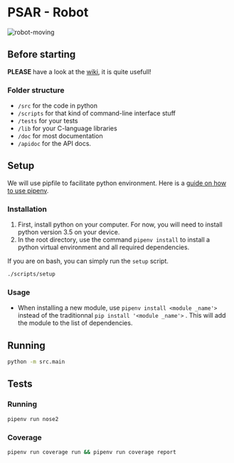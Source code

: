 # PSAR - Robot

![robot-moving](https://user-images.githubusercontent.com/32545895/79999160-9695b100-8489-11ea-904b-cf8804416c93.gif)

## Before starting

**PLEASE** have a look at the [wiki](../wiki/README.md), it is quite usefull!

### Folder structure

- `/src` for the code in python
- `/scripts` for that kind of command-line interface stuff
- `/tests` for your tests
- `/lib` for your C-language libraries
- `/doc` for most documentation
- `/apidoc` for the API docs.

## Setup

We will use pipfile to facilitate python environment. Here is a [guide on how to use pipenv](https://realpython.com/pipenv-guide/).

### Installation

1. First, install python on your computer. For now, you will need to install python version 3.5 on your device.
2. In the root directory, use the command `pipenv install` to install a python virtual environment and all required dependencies.

If you are on bash, you can simply run the `setup` script.

```bash
./scripts/setup
```

### Usage

- When installing a new module, use `pipenv install <module _name'>` instead of the traditionnal `pip install '<module _name'>` . This will add the module to the list of dependencies.

## Running

```bash
python -m src.main
```

## Tests

### Running

```bash
pipenv run nose2
```

### Coverage

```bash
pipenv run coverage run && pipenv run coverage report
```
